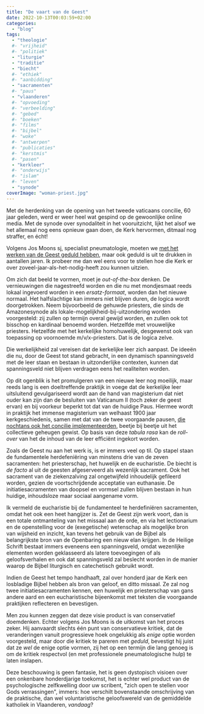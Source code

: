 ```yaml
---
title: "De vaart van de Geest"
date: 2022-10-13T00:03:59+02:00
categories: 
  - "blog"
tags:
  - "theologie"
  #- "vrijheid"
  #- "politiek"
  - "liturgie"
  - "traditie"
  - "biecht"
  #- "ethiek"
  #- "aanbidding"
  - "sacramenten"
  #- "paus"
  - "vlaanderen"
  #- "opvoeding"
  #- "verbeelding"
  #- "gebed"
  #- "boeken"
  #- "films"
  #- "bijbel"
  #- "woke"
  #- "antwerpen"
  #- "publicaties"
  #- "kerstmis"
  #- "pasen"
  - "kerkleer"
  #- "onderwijs"
  #- "islam"
  #- "leven"
  - "synode"
coverImage: "woman-priest.jpg"
---
```


Met de herdenking van de opening van het tweede vaticaans concilie, 60 jaar geleden, werd er weer heel wat gespind op de gewoonlijke online media. Met de synode over synodaliteit in het vooruitzicht, lijkt het alsof we het allemaal nog eens opnieuw gaan doen, de Kerk hervormen, ditmaal nog straffer, en écht! 

Volgens Jos Moons sj, specialist pneumatologie, moeten we [met het werken van de Geest geduld hebben](https://igniswebmagazine.nl/kerk/het-leerzame-experiment-van-de-duitse-synodaler-weg/), maar ook geduld is uit te drukken in aantallen jaren. Ik probeer me dan wel eens voor te stellen hoe die Kerk er over zoveel-jaar-als-het-nodig-heeft zou kunnen uitzien. 

Om zich dat beeld te vormen, moet je _out-of-the-box_ denken. De vernieuwingen die nagestreefd worden en die nu met mondjesmaat reeds lokaal ingevoerd worden in een _ersatz-formaat_, worden dan het nieuwe normaal. Het halfslachtige kan immers niet blijven duren, de logica wordt doorgetrokken. Neem bijvoorbeeld de gehuwde priesters, die sinds de Amazonesynode als lokale-mogelijkheid-bij-uitzondering worden voorgesteld: zij zullen op termijn overal gewijd worden, en zullen ook tot bisschop en kardinaal benoemd worden. Hetzelfde met vrouwelijke priesters. Hetzelfde met het kerkelijke homohuwelijk, desgewenst ook van toepassing op voornoemde m/v/x-priesters. Dat is de logica zelve.

Die werkelijkheid zal vereisen dat de kerkelijke leer zich aanpast. De ideeën die nu, door de Geest tot stand gebracht, in een dynamisch spanningsveld met de leer staan en bestaan in uitzonderlijke contexten, kunnen dat spanningsveld niet blijven verdragen eens het realiteiten worden. 

Op dit ogenblik is het promulgeren van een nieuwe leer nog moeilijk, maar reeds lang is een doeltreffende praktijk in voege dat de kerkelijke leer uitsluitend gevulgariseerd wordt aan de hand van magisterium dat niet ouder kan zijn dan de besluiten van Vaticanum II (toch zeker de geest ervan) en bij voorkeur beperkt tot dat van de huidige Paus. Hiermee wordt in praktijk het immense magisterium van welhaast 1900 jaar kerkgeschiedenis, samen met dat van de twee voorgaande pausen, [die nochtans ook het concilie implementeerden](https://www.ewtn.lc/nieuws/george-weigel-kerk-moet-interpretatie-van-vaticanum-ii-door-johannes-paulus-ii-en-benedictus-xvi-omarmen-of-irrelevantie-tegemoet-zien-ncregister-joan-frawley-desmond/), beetje bij beetje uit het collectieve geheugen gewist. Op basis van deze _tabula rasa_ kan de _roll-over_ van het de inhoud van de leer efficiënt ingekort worden.

Zoals de Geest nu aan het werk is, is er immers veel op til. Op stapel staan de fundamentele herdefeniëring van minstens drie van de zeven sacramenten: het priesterschap, het huwelijk en de eucharistie. De biecht is _de facto_ al uit de geesten afgeserveerd als wezenlijk sacrament. Ook het sacrament van de ziekenzalving zal ongetwijfeld inhoudelijk gefileerd worden, gezien de voortschrijdende acceptatie van euthanasie. De initiatiesacramenten van doopsel en vormsel zullen blijven bestaan in hun huidige, inhoudsloze maar sociaal aangename vorm. 

Ik vermeld de eucharistie bij de fundamenteel te herdefiniëren sacramenten, omdat het ook een heet hangijzer is. Zet de Geest zijn werk voort, dan is een totale ontmanteling van het missaal aan de orde, en via het lectionarium en de openstelling voor de (exegetische) wetenschap als mogelijke bron van wijsheid en inzicht, kan tevens het gebruik van de Bijbel als belangrijkste bron van de Openbaring een nieuw elan krijgen. In de Heilige Schrift bestaat immers eveneens een spanningsveld, omdat wezenlijke elementen worden geklasseerd als latere toevoegingen of als geloofsverhalen en ook dat spanningsveld zal beslecht worden in de manier waarop de Bijbel liturgisch en catechetisch gebruikt wordt. 

Indien de Geest het tempo handhaaft, zal over honderd jaar de Kerk een losbladige Bijbel hebben als bron van geloof, en ditto missaal. Ze zal nog twee initiatiesacramenten kennen, een huwelijk en priesterschap van gans andere aard en een eucharistische bijeenkomst met teksten die voorgaande praktijken reflecteren en bevestigen. 

Men zou kunnen zeggen dat deze visie product is van conservatief doemdenken. Echter volgens Jos Moons is de uitkomst van het proces zeker. Hij aanvaardt slechts één punt van conservatieve kritiek, dat de veranderingen vanuit progressieve hoek ongelukkig als _enige_ optie worden voorgesteld, maar door die kritiek te pareren met _geduld_, bevestigt hij juist dat ze _wel_ de enige optie vormen, zij het op een termijn die lang genoeg is om de kritiek respectvol (en met professionele pneumatologische hulp) te laten inslapen.

Deze beschouwing is geen fantasie, het is geen dystopisch visioen over een onkenbare honderdjarige toekomst, het is echter wel product van de psychologische zelfkwelling door uw scribent, "zich open te stellen voor Gods verrassingen", immers: hoe verschilt bovenstaande omschrijving van de praktische, dan wel voluntaristische geloofswereld van de gemiddelde katholiek in Vlaanderen, _vandaag_?

